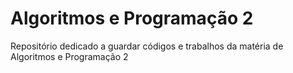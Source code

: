 # Algoritmos e Programação 2
Repositório dedicado a guardar códigos e trabalhos da matéria de Algoritmos e Programação 2

